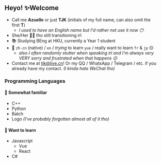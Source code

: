 ## Heyo! ✨Welcome

- Call me **Azuelle** or just **TJK** (initials of my full name, can also omit the first **T**)
  - *I used to have an English name but I'd rather not use it now 😶*
- She/Her 🏳️‍⚧️ tho still transitioning irl
- 📚 Studying BEng at HKU, currently a Year 1 student
- 💬 `zh-cn` (native) / `en` / *trying* to learn `yue` / really want to learn `fr` & `jp` 😔
  - *also I often randomly stutter when speaking irl and I'm always very VERY sorry and frustrated when that happens 😖*
- Contact me at tjk@live.cn! Or my QQ / WhatsApp / Telegram / etc. if you already have my contact. *(I kinda hate WeChat tho)*

### Programming Languages
#### 🤔 Somewhat familiar
- C++
- Python
- Batch
- Logo *(I've probably forgotten almost all of it tho)*

#### 👀 Want to learn
- Javascript
  - Vue
  - React
- C#

<!--
**Azuelle/azuelle** is a ✨ _special_ ✨ repository because its `README.md` (this file) appears on your GitHub profile.

Here are some ideas to get you started:

- 🔭 I’m currently working on ...
- 🌱 I’m currently learning ...
- 👯 I’m looking to collaborate on ...
- 🤔 I’m looking for help with ...
- 💬 Ask me about ...
- 📫 How to reach me: ...
- 😄 Pronouns: ...
- ⚡ Fun fact: ...
-->
